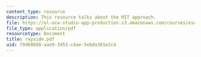 ```yaml
---
content_type: resource
description: This resource talks about the MIT approach.
file: https://ol-ocw-studio-app-production.s3.amazonaws.com/courses/esd-342-advanced-system-architecture-spring-2006/79d60b88aae93953c4ae5ebda301e3c4_rayside.pdf
file_type: application/pdf
resourcetype: Document
title: rayside.pdf
uid: 79d60b88-aae9-3953-c4ae-5ebda301e3c4
---
```

